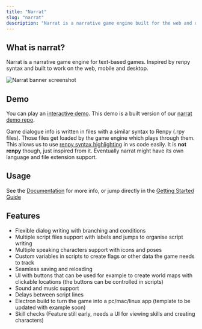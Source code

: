 ```yaml
---
title: "Narrat"
slug: "narrat"
description: "Narrat is a narrative game engine built for the web and desktop"
---
```


## What is narrat?

Narrat is a narrative game engine for text-based games. Inspired by renpy syntax and built to work on the web, mobile and desktop.

![Narrat banner screenshot](./narrat-banner.jpg)

## Demo

You can play an [interactive demo](https://get-narrat.com/demo/). This demo is a built version of our [narrat demo repo](https://github.com/nialna/narrat-demo).

Game dialogue info is written in files with a similar syntax to Renpy (.rpy files). Those files get loaded by the game engine which plays through them. This allows us to use [renpy syntax highlighting](https://marketplace.visualstudio.com/items?itemName=LuqueDaniel.languague-renpy) in vs code easily. It is **not renpy** though, just inspired from it. Eventually narrat might have its own language and file extension support.

## Usage

See the [Documentation](https://docs.get-narrat.com/) for more info, or jump directly in the [Getting Started Guide](https://docs.get-narrat.com/getting-started)

## Features

* Flexible dialog writing with branching and conditions
* Multiple script files support with labels and jumps to organise script writing
* Multiple speaking characters support with icons and poses
* Custom variables in scripts to create flags or other data the game needs to track
* Seamless saving and reloading
* UI with buttons that can be used for example to create world maps with clickable locations (the buttons can be controlled in scripts)
* Sound and music support
* Delays between script lines
* Electron build to turn the game into a pc/mac/linux app (template to be updated with example soon)
* Skill checks (Feature still early, needs a UI for viewing skills and creating characters)
